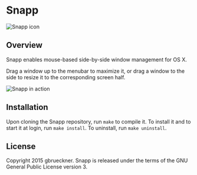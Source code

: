 # Snapp

![Snapp icon](https://i.imgur.com/u9GJmLD.png)

## Overview

Snapp enables mouse-based side-by-side window management for OS X.

Drag a window up to the menubar to maximize it, or drag a window to the side to resize it to the corresponding screen half.

![Snapp in action](https://i.imgur.com/STFK4q3.gif)

## Installation

Upon cloning the Snapp repository, run `make` to compile it.
To install it and to start it at login, run `make install`.
To uninstall, run `make uninstall`.

## License

Copyright 2015 gbrueckner.
Snapp is released under the terms of the GNU General Public License version 3.
